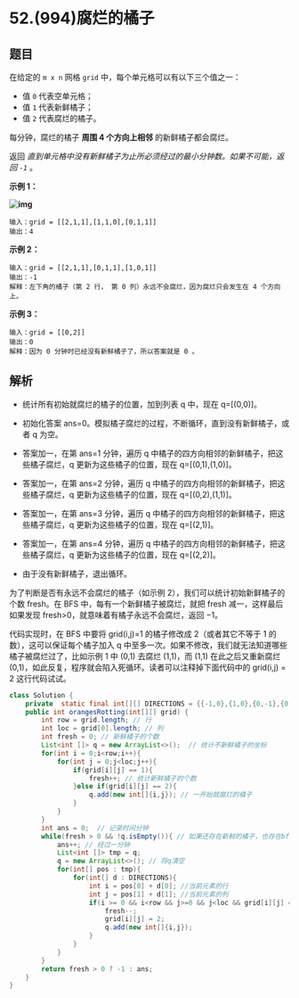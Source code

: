 # 52.(994)腐烂的橘子

## 题目

在给定的 `m x n` 网格 `grid` 中，每个单元格可以有以下三个值之一：

- 值 `0` 代表空单元格；
- 值 `1` 代表新鲜橘子；
- 值 `2` 代表腐烂的橘子。

每分钟，腐烂的橘子 **周围 4 个方向上相邻** 的新鲜橘子都会腐烂。

返回 *直到单元格中没有新鲜橘子为止所必须经过的最小分钟数。如果不可能，返回 `-1`* 。

 

**示例 1：**

**![img](https://assets.leetcode-cn.com/aliyun-lc-upload/uploads/2019/02/16/oranges.png)**

```
输入：grid = [[2,1,1],[1,1,0],[0,1,1]]
输出：4
```

**示例 2：**

```
输入：grid = [[2,1,1],[0,1,1],[1,0,1]]
输出：-1
解释：左下角的橘子（第 2 行， 第 0 列）永远不会腐烂，因为腐烂只会发生在 4 个方向上。
```

**示例 3：**

```
输入：grid = [[0,2]]
输出：0
解释：因为 0 分钟时已经没有新鲜橘子了，所以答案就是 0 。
```

## 解析

- 统计所有初始就腐烂的橘子的位置，加到列表 q 中，现在 q=[(0,0)]。

- 初始化答案 ans=0。模拟橘子腐烂的过程，不断循环，直到没有新鲜橘子，或者 q 为空。
- 答案加一，在第 ans=1 分钟，遍历 q 中橘子的四方向相邻的新鲜橘子，把这些橘子腐烂，q 更新为这些橘子的位置，现在 q=[(0,1),(1,0)]。
- 答案加一，在第 ans=2 分钟，遍历 q 中橘子的四方向相邻的新鲜橘子，把这些橘子腐烂，q 更新为这些橘子的位置，现在 q=[(0,2),(1,1)]。
- 答案加一，在第 ans=3 分钟，遍历 q 中橘子的四方向相邻的新鲜橘子，把这些橘子腐烂，q 更新为这些橘子的位置，现在 q=[(2,1)]。
- 答案加一，在第 ans=4 分钟，遍历 q 中橘子的四方向相邻的新鲜橘子，把这些橘子腐烂，q 更新为这些橘子的位置，现在 q=[(2,2)]。
- 由于没有新鲜橘子，退出循环。

为了判断是否有永远不会腐烂的橘子（如示例 2），我们可以统计初始新鲜橘子的个数 fresh。在 BFS 中，每有一个新鲜橘子被腐烂，就把 fresh 减一，这样最后如果发现 fresh>0，就意味着有橘子永远不会腐烂，返回 −1。

代码实现时，在 BFS 中要将 grid(i,j)=1 的橘子修改成 2（或者其它不等于 1 的数），这可以保证每个橘子加入 q 中至多一次。如果不修改，我们就无法知道哪些橘子被腐烂过了，比如示例 1 中 (0,1) 去腐烂 (1,1)，而 (1,1) 在此之后又重新腐烂 (0,1)，如此反复，程序就会陷入死循环。读者可以注释掉下面代码中的 grid(i,j) = 2 这行代码试试。

```java
class Solution {
    private  static final int[][] DIRECTIONS = {{-1,0},{1,0},{0,-1},{0,1}} ;// 四个方向
    public int orangesRotting(int[][] grid) {
        int row = grid.length; // 行
        int loc = grid[0].length; // 列
        int fresh = 0; // 新鲜橘子的个数
        List<int []> q = new ArrayList<>();  // 统计不新鲜橘子的坐标
        for(int i = 0;i<row;i++){
            for(int j = 0;j<loc;j++){
                if(grid[i][j] == 1){
                    fresh++; // 统计新鲜橘子的个数
                }else if(grid[i][j] == 2){
                    q.add(new int[]{i,j}); // 一开始就腐烂的橘子
                }
            }
        }
        int ans = 0;  // 记录时间分钟
        while(fresh > 0 && !q.isEmpty()){ // 如果还存在新鲜的橘子，也存在bfs中一层的腐烂的橘子
            ans++; // 经过一分钟
            List<int []> tmp = q;
            q = new ArrayList<>(); // 将q清空
            for(int[] pos : tmp){
                for(int[] d : DIRECTIONS){
                    int i = pos[0] + d[0]; //当前元素的行
                    int j = pos[1] + d[1]; //当前元素的列
                    if(i >= 0 && i<row && j>=0 && j<loc && grid[i][j] == 1) {//满足bfs可以更新的条件，新鲜橘子
                        fresh--;
                        grid[i][j] = 2;
                        q.add(new int[]{i,j});
                    }
                }
            }
        }
        return fresh > 0 ? -1 : ans;
    }
}
```


